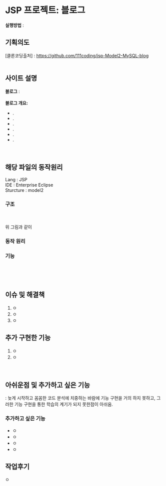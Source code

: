 # JSP 프로젝트: 블로그
**실행방법** : <br/>
## 기획의도


[클론코딩출처] : https://github.com/111coding/jsp-Model2-MySQL-blog
<br/><br/>
## 사이트 설명

  
  
**블로그** : 
 <br/><br/>
 **블로그 개요:** 
 + .
 + .
 + .
 + .
 + .
 + .
 <br/><br/><br/> 
## 해당 파일의 동작원리
Lang : JSP <br/>
IDE : Enterprise Eclipse <br/>
Sturcture : model2 <br/>

### 구조

<br/><br/>
위 그림과 같이 

### 동작 원리 

###  기능
<br/><br/><br/>

## 이슈 및 해결책
1. ㅇ 
2. ㅇ
3. ㅇ


## 추가 구현한 기능
1. ㅇ
2. ㅇ<br/><br/><br/>

## 아쉬운점 및 추가하고 싶은 기능
: 늦게 시작하고 꼼꼼한 코드 분석에 치중하는 바람에 기능 구현을 거의 하지 못하고, 그러한 기능 구현을 통한 학습의 계기가 되지 못한점이 아쉬움.

### 추가하고 싶은 기능
+ ㅇ
+ ㅇ
+ ㅇ
+ ㅇ

## 작업후기
ㅇ
